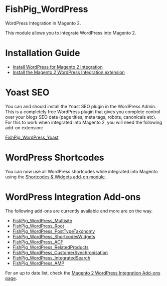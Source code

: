 # FishPig_WordPress

WordPress Integration in Magento 2.

This module allows you to integrate WordPress into Magento 2. 

# Installation Guide

- <a href="https://fishpig.co.uk/magento-2/wordpress-integration/installing-wordpress/" target="_blank">Install WordPress for Magento 2 Integration</a>
- <a href="https://fishpig.co.uk/magento-2/wordpress-integration/installation/" target="_blank">Install the Magento 2 WordPress Integration extension</a>

# Yoast SEO

You can and should install the Yoast SEO plugin in the WordPress Admin. This is a completely free WordPress plugin that gives you complete control over your blogs SEO data (page titles, meta tags, robots, canonicals etc). For this to work when integrated into Magento 2, you will need the following add-on extension:

<a href="https://github.com/bentideswell/magento2-wordpress-integration-yoastseo" target="_blank">FishPig_WordPress_Yoast</a>

# WordPress Shortcodes

You can now use all WordPress shortcodes while integrated into Magento using the <a href="https://fishpig.co.uk/magento-2/wordpress-integration/shortcodes-widgets/" target="_blank">Shortcodes & Widgets add-on module</a>.

# WordPress Integration Add-ons

The following add-ons are currently available and more are on the way.

- <a href="https://fishpig.co.uk/magento-2/wordpress-integration/multisite/" target="_blank">FishPig_WordPress_Multisite</a>
- <a href="https://fishpig.co.uk/magento-2/wordpress-integration/root/" target="_blank">FishPig_WordPress_Root</a>
- <a href="https://fishpig.co.uk/magento-2/wordpress-integration/post-types-taxonomies/" target="_blank">FishPig_WordPress_PostTypeTaxonomy</a>
- <a href="https://fishpig.co.uk/magento-2/wordpress-integration/shortcodes-widgets/" target="_blank">FishPig_WordPress_ShortcodesWidgets</a>
- <a href="https://fishpig.co.uk/magento-2/wordpress-integration/advanced-custom-fields/" target="_blank">FishPig_WordPress_ACF</a>
- <a href="https://fishpig.co.uk/magento/wordpress-integration/related-products/" target="_blank">FishPig_WordPress_RelatedProducts</a>
- <a href="https://fishpig.co.uk/magento/wordpress-integration/customer-synchronisation/" target="_blank">FishPig_WordPress_CustomerSynchronisation</a>
- <a href="https://fishpig.co.uk/magento/wordpress-integration/integrated-search/" target="_blank">FishPig_WordPress_IntegratedSearch</a>
- <a href="https://fishpig.co.uk/magento/wordpress-integration/amp/" target="_blank">FishPig_WordPress_AMP</a>

For an up to date list, check the <a href="https://fishpig.co.uk/magento-2/wordpress-integration/add-ons/" target="_blank">Magento 2 WordPress Integration Add-ons page</a>.
